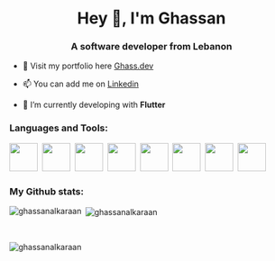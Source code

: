<h1 align="center">Hey 👋, I'm Ghassan</h1>
<h3 align="center">A software developer from Lebanon</h3>

- 🔗 Visit my portfolio here [Ghass.dev](https://ghass.dev)

- 📫 You can add me on [Linkedin](https://www.linkedin.com/in/ghassan-alkaraan)

- 🌱 I’m currently developing with **Flutter**

<h3 align="left">Languages and Tools:</h3>
<p align="left">
<img width="50" height="50" src="https://cdn.jsdelivr.net/gh/devicons/devicon@latest/icons/flutter/flutter-original.svg" />&nbsp;
<img width="50" height="50" src="https://cdn.jsdelivr.net/gh/devicons/devicon@latest/icons/dart/dart-original.svg" />&nbsp;
<img width="50" height="50" src="https://cdn.jsdelivr.net/gh/devicons/devicon@latest/icons/nodejs/nodejs-original.svg" />&nbsp;
<img width="50" height="50" src="https://cdn.jsdelivr.net/gh/devicons/devicon@latest/icons/javascript/javascript-original.svg" />&nbsp;
<img width="50" height="50" src="https://cdn.jsdelivr.net/gh/devicons/devicon@latest/icons/python/python-original.svg" />&nbsp;
<img width="50" height="50" src="https://cdn.jsdelivr.net/gh/devicons/devicon@latest/icons/firebase/firebase-original.svg" />&nbsp;
<img width="50" height="50" src="https://cdn.jsdelivr.net/gh/devicons/devicon@latest/icons/mongodb/mongodb-original-wordmark.svg" />&nbsp;
<img width="50" height="50" src="https://cdn.jsdelivr.net/gh/devicons/devicon@latest/icons/mysql/mysql-plain-wordmark.svg" />
</p>

<h3 align="left">My Github stats:</h3>
<p><img align="left" src="https://github-readme-stats.vercel.app/api/top-langs?username=ghassanalkaraan&show_icons=true&title_color=3382ed&text_color=ffffff&icon_color=0891b2&bg_color=171717&hide_border=true&locale=en&layout=compact" alt="ghassanalkaraan" /></p>

<p>&nbsp;<img align="center" src="https://github-readme-stats.vercel.app/api?username=ghassanalkaraan&hide=issues,contribs&title_color=3382ed&text_color=ffffff&icon_color=0891b2&bg_color=171717&hide_border=true&count_private=true&langs_count=4&show_icons=true&locale=en" alt="ghassanalkaraan" /></p>
<br>
<p><img align="center" src="https://github-readme-streak-stats.herokuapp.com/?user=ghassanalkaraan&theme=dark" alt="ghassanalkaraan" /></p>
